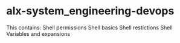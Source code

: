 # alx-system_engineering-devops
This contains:
Shell permissions
Shell basics
Shell restictions
Shell Variables and expansions
